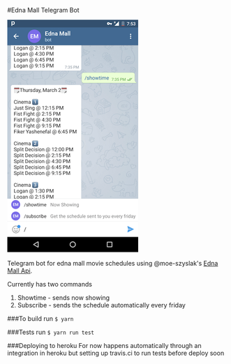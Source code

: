 #Edna Mall Telegram Bot

![Edna Mall Telegram Bot](screenshots/screen1.png)

Telegram bot for edna mall movie schedules using @moe-szyslak's [Edna Mall Api](https://github.com/moe-szyslak/Mantis-Toboggan).

Currently has two commands 

1. Showtime - sends now showing
2. Subscribe - sends the schedule automatically every friday

###To build
run `$ yarn`

###Tests
run `$ yarn run test`

###Deploying to heroku
For now happens automatically through an integration in heroku but setting up travis.ci to run tests before deploy soon



